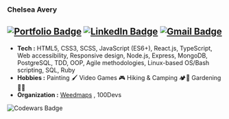 ### Chelsea Avery
[![Portfolio Badge](https://img.shields.io/badge/website-000000?style=for-the-badge&logo=About.me&logoColor=white)](https://chelsea-avery.com/)
[![LinkedIn Badge](https://img.shields.io/badge/LinkedIn-0077B5?style=for-the-badge&logo=linkedin&logoColor=white)](https://www.linkedin.com/in/chelseaavery/)
[![Gmail Badge](https://img.shields.io/badge/Gmail-D14836?style=for-the-badge&logo=gmail&logoColor=white)](mailto:chelseaavery.js@gmail.com)
---------------------------------------------------------------------------------------------------------------------------------------------------------------------------------

-  **Tech :** HTML5, CSS3, SCSS, JavaScript (ES6+), React.js, TypeScript, Web accessibility, Responsive design, Node.js, Express, MongoDB, PostgreSQL, TDD, OOP, Agile methodologies, Linux-based OS/Bash scripting, SQL, Ruby
-  **Hobbies :** Painting :paintbrush: Video Games :video_game: Hiking & Camping :camping::hiking_boot: Gardening 👩‍🌾
-  **Organization :** [Weedmaps](https://weedmaps.com/) , 100Devs 

![Codewars Badge](https://www.codewars.com/users/chelseaerinavery/badges/small)

